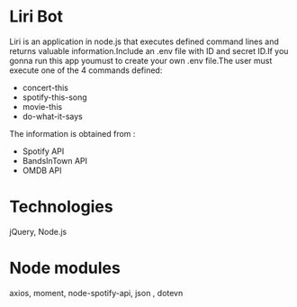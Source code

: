 # Liri Bot
Liri is an application in node.js that executes defined command lines and returns valuable information.Include an .env file with ID and secret ID.If you gonna run this app youmust to create your own .env file.The user must execute one of the 4 commands defined:
* concert-this 
* spotify-this-song
* movie-this
* do-what-it-says

The information is obtained from : 
 * Spotify API
 * BandsInTown API
 * OMDB API
 
# Technologies
jQuery, Node.js

# Node modules
axios, moment, node-spotify-api, json , dotevn


